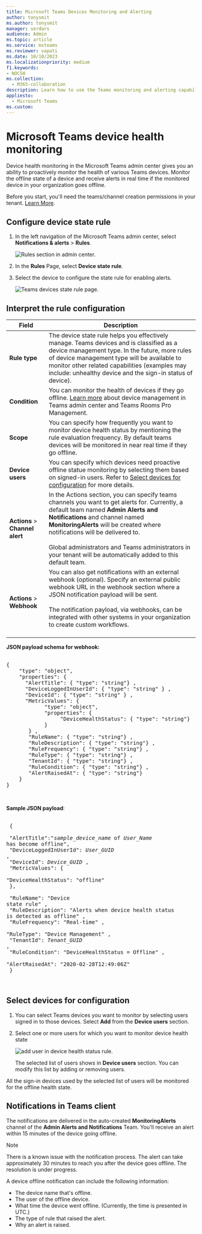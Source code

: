 ```yaml
---
title: Microsoft Teams Devices Monitoring and Alerting
author: tonysmit
ms.author: tonysmit
manager: serdars
audience: Admin
ms.topic: article
ms.service: msteams
ms.reviewer: vapati
ms.date: 10/10/2023
ms.localizationpriority: medium
f1.keywords:
- NOCSH
ms.collection: 
  - M365-collaboration
description: Learn how to use the Teams monitoring and alerting capabilities in the Microsoft Teams admin center to proactively monitor the health state of Teams devices
appliesto: 
  - Microsoft Teams
ms.custom: 
---
```


# Microsoft Teams device health monitoring

Device health monitoring in the Microsoft Teams admin center gives you an ability to proactively monitor the health of various Teams devices. Monitor the offline state of a device and receive alerts in real time if the monitored device in your organization goes offline.  

Before you start, you'll need the teams/channel creation permissions in your tenant. [Learn More](/microsoft-365/solutions/manage-creation-of-groups?view=o365-worldwide).

## Configure device state rule

1. In the left navigation of the Microsoft Teams admin center, select **Notifications & alerts** > **Rules**.

   ![Rules section in admin center.](../media/select-rules.png)

2. In the **Rules** Page, select **Device state rule**.

3. Select the device to configure the state rule for enabling alerts.

    ![Teams devices state rule page.](../media/device-state-rule.png )

## Interpret the rule configuration


|Field |Description  |
|--------|-------------|
|**Rule type**   |The device state rule helps you effectively manage. Teams devices and is classified as a device management type. In the future, more rules of device management type will be available to monitor other related capabilities (examples may include: unhealthy device and the sign-in status of device).|
|**Condition**   |You can monitor the health of devices if they go offline. [Learn more](../devices/device-management.md) about device management in Teams admin center and Teams Rooms Pro Management. |
|**Scope**   |You can specify how frequently you want to monitor device health status by mentioning the rule evaluation frequency. By default teams devices will be monitored in near real time if they go offline. |
|**Device users**   |You can specify which devices need proactive offline statue monitoring by selecting them based on signed-in users. Refer to [Select devices for configuration](#select-devices-for-configuration) for more details. |
|**Actions** > **Channel alert**   |In the Actions section, you can specify teams channels you want to get alerts for. Currently, a default team named **Admin Alerts and Notifications** and channel named **MonitoringAlerts** will be created where notifications will be delivered to. <BR/> <BR/> Global administrators and Teams administrators in your tenant will be automatically added to this default team.|
|**Actions** > **Webhook**   |You can also get notifications with an external webhook (optional). Specify an external public webhook URL in the webhook section where a JSON notification payload will be sent. <BR/> <BR/>  The notification payload, via webhooks, can be integrated with other systems in your organization to create custom workflows.<br/><br/> 

**JSON payload schema for webhook:** <BR/><BR/>
<pre lang="json">{ <br/>    "type": "object",<br>    "properties": { <br/>      "AlertTitle": { "type": "string"} ,<br/>      "DeviceLoggedInUserId": { "type": "string" } ,<br/>      "DeviceId": { "type": "string" } , <br/>      "MetricValues": { <br/>            "type": "object",<br/>            "properties": { <br/>                 "DeviceHealthStatus": { "type": "string"} <br/>            } <br/>       } ,<br/>       "RuleName": { "type": "string"} ,<br/>       "RuleDescription": { "type": "string"} ,<br/>       "RuleFrequency": { "type": "string"} ,<br/>       "RuleType": { "type": "string"} ,<br/>       "TenantId": { "type": "string"} , <br/>       "RuleCondition": { "type": "string"} , <br/>       "AlertRaisedAt": { "type": "string"} <br/>    } <br/>} </pre> <br/> 

  **Sample JSON payload**:<br/> <br/> <pre lang="JSON">    { <br/>      "AlertTitle":"*sample_device_name* of *User_Name* has become offline",<br/>      "DeviceLoggedInUserId": *User_GUID* ,<br/>      "DeviceId": *Device_GUID* , <br/>      "MetricValues": { <br/>         "DeviceHealthStatus": "offline" <br/>            }, <br/>        <br/>       "RuleName": "Device state rule" ,<br/>       "RuleDescription": "Alerts when device health status is detected as offline" ,<br/>       "RuleFrequency": "Real-time" ,<br/>       "RuleType": "Device Management" ,<br/>       "TenantId": *Tenant_GUID* , <br/>       "RuleCondition": "DeviceHealthStatus = Offline" , <br/>       "AlertRaisedAt": "2020-02-28T12:49:06Z" <br/>    }  </pre> <br/> 

## Select devices for configuration

1. You can select Teams devices you want to monitor by selecting users signed in to those devices. Select **Add** from the **Device users** section.

2. Select one or more users for which you want to monitor device health state

   ![add user in device health status rule.](../media/select-device-users.png )

   The selected list of users shows in **Device users** section. You can modify this list by adding or removing users.

All the sign-in devices used by the selected list of users will be monitored for the offline health state.

## Notifications in Teams client

The notifications are delivered in the auto-created **MonitoringAlerts** channel of the **Admin Alerts and Notifications** Team. You'll receive an alert within 15 minutes of the device going offline.

> [!NOTE]
> There is a known issue with the notification process. The alert can take approximately 30 minutes to reach you after the device goes offline. The resolution is under progress.

A device offline notification can include the following information:

- The device name that's offline.
- The user of the offline device.
- What time the device went offline. (Currently, the time is presented in UTC.)
- The type of rule that raised the alert.
- Why an alert is raised.
